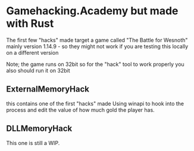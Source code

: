 # Gamehacking.Academy but made with Rust
The first few "hacks" made target a game called "The Battle for Wesnoth" mainly version 1.14.9 - so they might not work if you are testing this locally on a different version

Note; the game runs on 32bit so for the "hack" tool to work properly you also should run it on 32bit

## ExternalMemoryHack
this contains one of the first "hacks" made
Using winapi to hook into the process and edit the value of how much gold the player has.

## DLLMemoryHack
This one is still a WIP.

